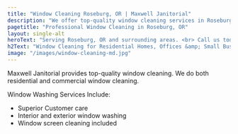 ```yaml
---
title: "Window Cleaning Roseburg, OR | Maxwell Janitorial"
description: "We offer top-quality window cleaning services in Roseburg, OR, and surrounding areas. Give us a call today to get those windos sparkling clean!"
pagetitle: "Professional Window Cleaning in Roseburg, OR"
layout: single-alt
heroText: "Serving Roseburg, OR and surrounding areas. <br> Call us today for a FREE quote!"
h2Text: "Window Cleaning for Residential Homes, Offices &amp; Small Businesses"
image: "/images/window-cleaning-md.jpg"
---
```


Maxwell Janitorial provides top-quality window cleaning. We do both residential and commercial window cleaning.

Window Washing Services Include:

- Superior Customer care
- Interior and exterior window washing
- Window screen cleaning included